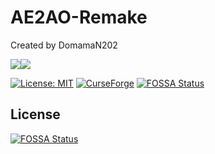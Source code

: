 # AE2AO-Remake
Created by DomamaN202

![](https://img.shields.io/github/last-commit/Domaman202/AE2AO-Remake?logo=artstation&style=for-the-badge&color=9266CC)![](https://img.shields.io/github/issues/Domaman202/AE2AO-Remake?style=for-the-badge&logo=slashdot)

[![License: MIT](https://img.shields.io/badge/license-MIT-blue.svg)](LICENSE)
[![CurseForge](https://img.shields.io/static/v1?style=popout&label=curseforge&message=project&color=6441A4)](https://www.curseforge.com/minecraft/mc-mods/ae2ao)
[![FOSSA Status](https://app.fossa.com/api/projects/git%2Bgithub.com%2FDomaman202%2FAE2AO-Remake.svg?type=shield)](https://app.fossa.com/projects/git%2Bgithub.com%2FDomaman202%2FAE2AO-Remake?ref=badge_shield)


## License
[![FOSSA Status](https://app.fossa.com/api/projects/git%2Bgithub.com%2FDomaman202%2FAE2AO-Remake.svg?type=large)](https://app.fossa.com/projects/git%2Bgithub.com%2FDomaman202%2FAE2AO-Remake?ref=badge_large)